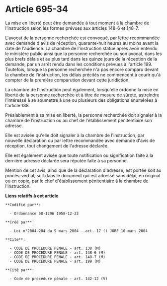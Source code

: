 # Article 695-34

La mise en liberté peut être demandée à tout moment à la chambre de l'instruction selon les formes prévues aux articles 148-6
et 148-7.

L'avocat de la personne recherchée est convoqué, par lettre recommandée avec demande d'avis de réception, quarante-huit
heures au moins avant la date de l'audience. La chambre de l'instruction statue après avoir entendu le ministère public ainsi
que la personne recherchée ou son avocat, dans les plus brefs délais et au plus tard dans les quinze jours de la réception de
la demande, par un arrêt rendu dans les conditions prévues à l'article 199. Toutefois, lorsque la personne recherchée n'a pas
encore comparu devant la chambre de l'instruction, les délais précités ne commencent à courir qu'à compter de la première
comparution devant cette juridiction.

La chambre de l'instruction peut également, lorsqu'elle ordonne la mise en liberté de la personne recherchée et à titre de
mesure de sûreté, astreindre l'intéressé à se soumettre à une ou plusieurs des obligations énumérées à l'article 138.

Préalablement à sa mise en liberté, la personne recherchée doit signaler à la chambre de l'instruction ou au chef de
l'établissement pénitentiaire son adresse.

Elle est avisée qu'elle doit signaler à la chambre de l'instruction, par nouvelle déclaration ou par lettre recommandée avec
demande d'avis de réception, tout changement de l'adresse déclarée.

Elle est également avisée que toute notification ou signification faite à la dernière adresse déclarée sera réputée faite à
sa personne.

Mention de cet avis, ainsi que de la déclaration d'adresse, est portée soit au procès-verbal, soit dans le document qui est
adressé sans délai, en original ou en copie, par le chef d'établissement pénitentiaire à la chambre de l'instruction.

**Liens relatifs à cet article**

	**Codifié par**:

	  - Ordonnance 58-1296 1958-12-23

	**Créé par**:

	  - Loi n°2004-204 du 9 mars 2004 - art. 17 () JORF 10 mars 2004

	**Cite**:

	  - CODE DE PROCEDURE PENALE - art. 138 (M)
	  - CODE DE PROCEDURE PENALE - art. 148-6 (M)
	  - CODE DE PROCEDURE PENALE - art. 148-7 (M)
	  - CODE DE PROCEDURE PENALE - art. 199 (M)

	**Cité par**:

	  - Code de procédure pénale - art. 142-12 (V)
